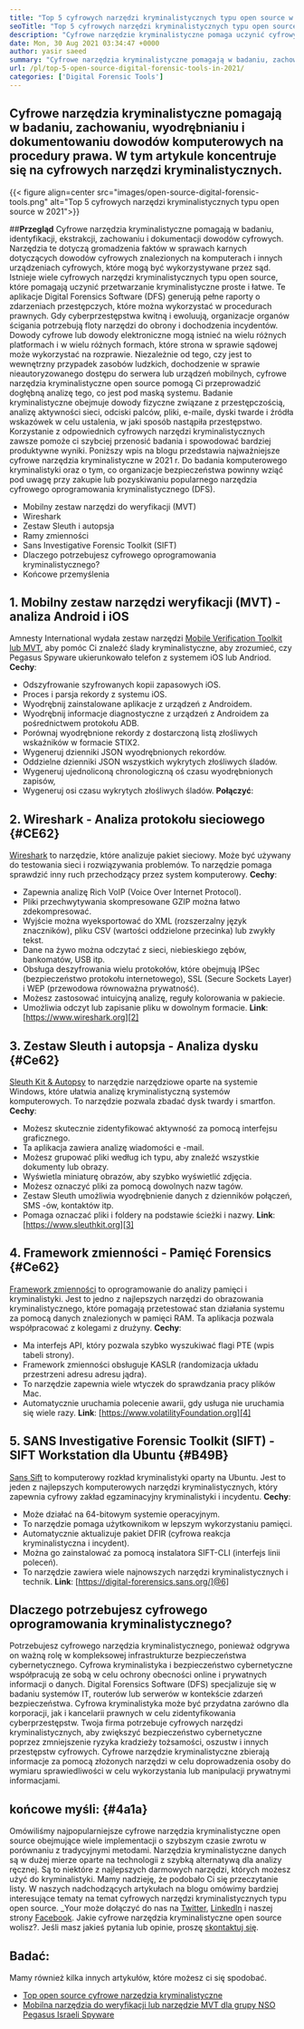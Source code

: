 ```yaml
---
title: "Top 5 cyfrowych narzędzi kryminalistycznych typu open source w 2021" 
seoTitle: "Top 5 cyfrowych narzędzi kryminalistycznych typu open source w 2021" 
description: "Cyfrowe narzędzie kryminalistyczne pomaga uczynić cyfrowy proces kryminalistyczny prosty i łatwy do procedur prawnych. W tym artykule wymieniono cyfrowe narzędzia kryminalistyczne typu open source." 
date: Mon, 30 Aug 2021 03:34:47 +0000
author: yasir saeed
summary: "Cyfrowe narzędzia kryminalistyczne pomagają w badaniu, zachowaniu, wyodrębnianiu i dokumentowaniu dowodów komputerowych na procedury prawa. W tym artykule koncentruje się na cyfrowych narzędzi kryminalistycznych." 
url: /pl/top-5-open-source-digital-forensic-tools-in-2021/
categories: ['Digital Forensic Tools']
---
```


## Cyfrowe narzędzia kryminalistyczne pomagają w badaniu, zachowaniu, wyodrębnianiu i dokumentowaniu dowodów komputerowych na procedury prawa. W tym artykule koncentruje się na cyfrowych narzędzi kryminalistycznych.

{{< figure align=center src="images/open-source-digital-forensic-tools.png" alt="Top 5 cyfrowych narzędzi kryminalistycznych typu open source w 2021">}}


##**Przegląd**
Cyfrowe narzędzia kryminalistyczne pomagają w badaniu, identyfikacji, ekstrakcji, zachowaniu i dokumentacji dowodów cyfrowych. Narzędzia te dotyczą gromadzenia faktów w sprawach karnych dotyczących dowodów cyfrowych znalezionych na komputerach i innych urządzeniach cyfrowych, które mogą być wykorzystywane przez sąd. Istnieje wiele cyfrowych narzędzi kryminalistycznych typu open source, które pomagają uczynić przetwarzanie kryminalistyczne proste i łatwe. Te aplikacje Digital Forensics Software (DFS) generują pełne raporty o zdarzeniach przestępczych, które można wykorzystać w procedurach prawnych. Gdy cyberprzestępstwa kwitną i ewoluują, organizacje organów ścigania potrzebują floty narzędzi do obrony i dochodzenia incydentów.
Dowody cyfrowe lub dowody elektroniczne mogą istnieć na wielu różnych platformach i w wielu różnych formach, które strona w sprawie sądowej może wykorzystać na rozprawie. Niezależnie od tego, czy jest to wewnętrzny przypadek zasobów ludzkich, dochodzenie w sprawie nieautoryzowanego dostępu do serwera lub urządzeń mobilnych, cyfrowe narzędzia kryminalistyczne open source pomogą Ci przeprowadzić dogłębną analizę tego, co jest pod maską systemu. Badanie kryminalistyczne obejmuje dowody fizyczne związane z przestępczością, analizę aktywności sieci, odciski palców, pliki, e-maile, dyski twarde i źródła wskazówek w celu ustalenia, w jaki sposób nastąpiła przestępstwo. Korzystanie z odpowiednich cyfrowych narzędzi kryminalistycznych zawsze pomoże ci szybciej przenosić badania i spowodować bardziej produktywne wyniki.
Poniższy wpis na blogu przedstawia najważniejsze cyfrowe narzędzia kryminalistyczne w 2021 r. Do badania komputerowego kryminalistyki oraz o tym, co organizacje bezpieczeństwa powinny wziąć pod uwagę przy zakupie lub pozyskiwaniu popularnego narzędzia cyfrowego oprogramowania kryminalistycznego (DFS).
  * Mobilny zestaw narzędzi do weryfikacji (MVT)
  * Wireshark
  * Zestaw Sleuth i autopsja
  * Ramy zmienności
  * Sans Investigative Forensic Toolkit (SIFT)
  * Dlaczego potrzebujesz cyfrowego oprogramowania kryminalistycznego?
  * Końcowe przemyślenia

## 1. Mobilny zestaw narzędzi weryfikacji (MVT) - analiza Android i iOS
Amnesty International wydała zestaw narzędzi [Mobile Verification Toolkit lub MVT][1], aby pomóc Ci znaleźć ślady kryminalistyczne, aby zrozumieć, czy Pegasus Spyware ukierunkowało telefon z systemem iOS lub Andriod.
**Cechy**:
  * Odszyfrowanie szyfrowanych kopii zapasowych iOS.
  * Proces i parsja rekordy z systemu iOS.
  * Wyodrębnij zainstalowane aplikacje z urządzeń z Androidem.
  * Wyodrębnij informacje diagnostyczne z urządzeń z Androidem za pośrednictwem protokołu ADB.
  * Porównaj wyodrębnione rekordy z dostarczoną listą złośliwych wskaźników w formacie STIX2.
  * Wygeneruj dzienniki JSON wyodrębnionych rekordów.
  * Oddzielne dzienniki JSON wszystkich wykrytych złośliwych śladów.
  * Wygeneruj ujednoliconą chronologiczną oś czasu wyodrębnionych zapisów,
  * Wygeneruj osi czasu wykrytych złośliwych śladów.
**Połączyć**:

## 2. Wireshark - Analiza protokołu sieciowego   {#CE62}
[Wireshark][2] to narzędzie, które analizuje pakiet sieciowy. Może być używany do testowania sieci i rozwiązywania problemów. To narzędzie pomaga sprawdzić inny ruch przechodzący przez system komputerowy.
**Cechy**:
  * Zapewnia analizę Rich VoIP (Voice Over Internet Protocol).
  * Pliki przechwytywania skompresowane GZIP można łatwo zdekompresować.
  * Wyjście można wyeksportować do XML (rozszerzalny język znaczników), pliku CSV (wartości oddzielone przecinka) lub zwykły tekst.
  * Dane na żywo można odczytać z sieci, niebieskiego zębów, bankomatów, USB itp.
  * Obsługa deszyfrowania wielu protokołów, które obejmują IPSec (bezpieczeństwo protokołu internetowego), SSL (Secure Sockets Layer) i WEP (przewodowa równoważna prywatność).
  * Możesz zastosować intuicyjną analizę, reguły kolorowania w pakiecie.
  * Umożliwia odczyt lub zapisanie pliku w dowolnym formacie.
**Link**: [https://www.wireshark.org][2]

## 3. Zestaw Sleuth i autopsja - Analiza dysku   {#Ce62}
[Sleuth Kit & Autopsy][3] to narzędzie narzędziowe oparte na systemie Windows, które ułatwia analizę kryminalistyczną systemów komputerowych. To narzędzie pozwala zbadać dysk twardy i smartfon.
**Cechy**:
  * Możesz skutecznie zidentyfikować aktywność za pomocą interfejsu graficznego.
  * Ta aplikacja zawiera analizę wiadomości e -mail.
  * Możesz grupować pliki według ich typu, aby znaleźć wszystkie dokumenty lub obrazy.
  * Wyświetla miniaturę obrazów, aby szybko wyświetlić zdjęcia.
  * Możesz oznaczyć pliki za pomocą dowolnych nazw tagów.
  * Zestaw Sleuth umożliwia wyodrębnienie danych z dzienników połączeń, SMS -ów, kontaktów itp.
  * Pomaga oznaczać pliki i foldery na podstawie ścieżki i nazwy.
**Link**: [https://www.sleuthkit.org][3]

## 4. Framework zmienności - Pamięć Forensics   {#Ce62}
[Framework zmienności][4] to oprogramowanie do analizy pamięci i kryminalistyki. Jest to jedno z najlepszych narzędzi do obrazowania kryminalistycznego, które pomagają przetestować stan działania systemu za pomocą danych znalezionych w pamięci RAM. Ta aplikacja pozwala współpracować z kolegami z drużyny.
**Cechy**:
  * Ma interfejs API, który pozwala szybko wyszukiwać flagi PTE (wpis tabeli strony).
  * Framework zmienności obsługuje KASLR (randomizacja układu przestrzeni adresu adresu jądra).
  * To narzędzie zapewnia wiele wtyczek do sprawdzania pracy plików Mac.
  * Automatycznie uruchamia polecenie awarii, gdy usługa nie uruchamia się wiele razy.
**Link**: [https://www.volatilityFoundation.org][4]

## 5. SANS Investigative Forensic Toolkit (SIFT) - SIFT Workstation dla Ubuntu   {#B49B}
[Sans Sift][5] to komputerowy rozkład kryminalistyki oparty na Ubuntu. Jest to jeden z najlepszych komputerowych narzędzi kryminalistycznych, który zapewnia cyfrowy zakład egzaminacyjny kryminalistyki i incydentu.
**Cechy**:
  * Może działać na 64-bitowym systemie operacyjnym.
  * To narzędzie pomaga użytkownikom w lepszym wykorzystaniu pamięci.
  * Automatycznie aktualizuje pakiet DFIR (cyfrowa reakcja kryminalistyczna i incydent).
  * Można go zainstalować za pomocą instalatora SIFT-CLI (interfejs linii poleceń).
  * To narzędzie zawiera wiele najnowszych narzędzi kryminalistycznych i technik.
**Link**: [https://digital-forerensics.sans.org/]@6]

## Dlaczego potrzebujesz cyfrowego oprogramowania kryminalistycznego?
Potrzebujesz cyfrowego narzędzia kryminalistycznego, ponieważ odgrywa on ważną rolę w kompleksowej infrastrukturze bezpieczeństwa cybernetycznego. Cyfrowa kryminalistyka i bezpieczeństwo cybernetyczne współpracują ze sobą w celu ochrony obecności online i prywatnych informacji o danych. Digital Forensics Software (DFS) specjalizuje się w badaniu systemów IT, routerów lub serwerów w kontekście zdarzeń bezpieczeństwa.
Cyfrowa kryminalistyka może być przydatna zarówno dla korporacji, jak i kancelarii prawnych w celu zidentyfikowania cyberprzestępstw. Twoja firma potrzebuje cyfrowych narzędzi kryminalistycznych, aby zwiększyć bezpieczeństwo cybernetyczne poprzez zmniejszenie ryzyka kradzieży tożsamości, oszustw i innych przestępstw cyfrowych. Cyfrowe narzędzie kryminalistyczne zbierają informacje za pomocą złożonych narzędzi w celu doprowadzenia osoby do wymiaru sprawiedliwości w celu wykorzystania lub manipulacji prywatnymi informacjami.

## końcowe myśli:   {#4a1a}
Omówiliśmy najpopularniejsze cyfrowe narzędzia kryminalistyczne open source obejmujące wiele implementacji o szybszym czasie zwrotu w porównaniu z tradycyjnymi metodami. Narzędzia kryminalistyczne danych są w dużej mierze oparte na technologii z szybką alternatywą dla analizy ręcznej. Są to niektóre z najlepszych darmowych narzędzi, których możesz użyć do kryminalistyki. Mamy nadzieję, że podobało Ci się przeczytanie listy. W naszych nadchodzących artykułach na blogu omówimy bardziej interesujące tematy na temat cyfrowych narzędzi kryminalistycznych typu open source.
_Your może dołączyć do nas na [Twitter][7], [LinkedIn][8] i naszej strony [Facebook][9]. Jakie cyfrowe narzędzia kryminalistyczne open source wolisz?. Jeśli masz jakieś pytania lub opinie, proszę [skontaktuj się][10].

## Badać:
Mamy również kilka innych artykułów, które możesz ci się spodobać.
  * [Top open source cyfrowe narzędzia kryminalistyczne][11]
  * [Mobilna narzędzia do weryfikacji lub narzędzie MVT dla grupy NSO Pegasus Israeli Spyware][1]

  
[1]: https://products.containerize.com/digital-forensic-software/mvt/
[2]: https://www.wireshark.org/
[3]: https://www.sleuthkit.org/
[4]: https://www.volatilityfoundation.org/
[5]: https://www.sans.org/tools/sift-workstation/
[6]: https://digital-forensics.sans.org/community/downloads/
[7]: https://twitter.com/containerize_co
[8]: https://www.linkedin.com/company/containerize/
[9]: http://facebook.com/containerize
[10]: mailto:yasir.saeed@aspose.com
[11]: https://products.containerize.com/digital-forensic-software/
